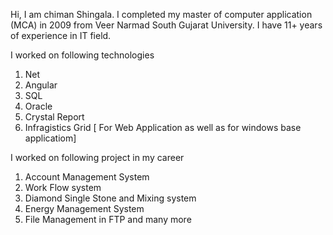 Hi,
I am chiman Shingala. I completed my master of computer application (MCA) in 2009 from Veer Narmad South Gujarat University.
I have 11+ years of experience in IT field. 

I worked on following technologies
1. Net
2. Angular
3. SQL
4. Oracle
5. Crystal Report
6. Infragistics Grid [ For Web Application as well as for windows base applicatiom]

I worked on following project in my career
1. Account Management System
2. Work Flow system
3. Diamond Single Stone and Mixing system
4. Energy Management System
5. File Management in FTP and many more
